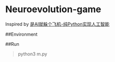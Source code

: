 # Neuroevolution-game
Inspired by [是AI就躲个飞机-纯Python实现人工智能](http://blog.topspeedsnail.com/archives/10952)

##Environment
>
>

##Run
> python3 m.py
